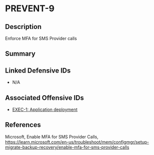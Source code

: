 # PREVENT-9

## Description 
Enforce MFA for SMS Provider calls

## Summary


## Linked Defensive IDs
- N/A

## Associated Offensive IDs
- [EXEC-1: Application deployment](../../../attack-techniques/EXEC/EXEC-1/exec-1_description.md)

## References
Microsoft, Enable MFA for SMS Provider Calls, https://learn.microsoft.com/en-us/troubleshoot/mem/configmgr/setup-migrate-backup-recovery/enable-mfa-for-sms-provider-calls